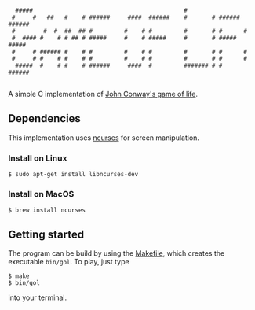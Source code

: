 ```
  #####                                           #                       
 #     #   ##   #    # ######     ####  ######    #       # ###### ###### 
 #        #  #  ##  ## #         #    # #         #       # #      #      
 #  #### #    # # ## # #####     #    # #####     #       # #####  #####  
 #     # ###### #    # #         #    # #         #       # #      #      
 #     # #    # #    # #         #    # #         #       # #      #      
  #####  #    # #    # ######     ####  #         ####### # #      ###### 
                                                                          
```

A simple C implementation of [John Conway's game of life](https://en.wikipedia.org/wiki/Conway%27s_Game_of_Life).

## Dependencies
This implementation uses [ncurses](https://invisible-island.net/ncurses/ncurses-intro.html) for screen manipulation. 

### Install on Linux

```
$ sudo apt-get install libncurses-dev
```

### Install on MacOS
 
```
$ brew install ncurses
```

## Getting started
The program can be build by using the [Makefile](./Makefile), which creates the executable `bin/gol`. To play, just type 

```
$ make
$ bin/gol
```
into your terminal.

